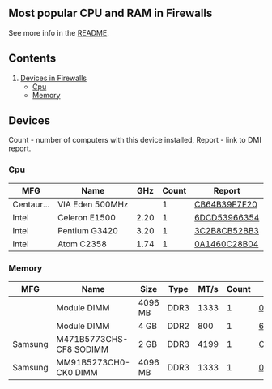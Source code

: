 Most popular CPU and RAM in Firewalls
-------------------------------------

See more info in the [README](https://github.com/linuxhw/DMI).

Contents
--------

1. [ Devices in Firewalls ](#devices)
   * [ Cpu ](#cpu)
   * [ Memory ](#memory)

Devices
-------

Count  - number of computers with this device installed,
Report - link to DMI report.

### Cpu

| MFG        | Name                             | GHz  | Count | Report |
|------------|----------------------------------|------|-------|--------|
| Centaur... | VIA Eden 500MHz                  |      | 1     | [CB64B39F7F20](<Firewall/Barracuda Networks/Barracuda/Barracuda NG Firewall F100b/CB64B39F7F20>) |
| Intel      | Celeron E1500                    | 2.20 | 1     | [6DCD53966354](<Firewall/Sophos/UTM/UTM/6DCD53966354>) |
| Intel      | Pentium G3420                    | 3.20 | 1     | [3C2B8CB52BB3](<Firewall/Sophos/SG/SG/3C2B8CB52BB3>) |
| Intel      | Atom C2358                       | 1.74 | 1     | [0A1460C28B04](<Firewall/Sophos/SG/SG/0A1460C28B04>) |

### Memory

| MFG        | Name                         | Size     | Type | MT/s | Count | Report |
|------------|------------------------------|----------|------|------|-------|--------|
|            | Module DIMM                  | 4096 MB  | DDR3 | 1333 | 1     | [0A1460C28B04](<Firewall/Sophos/SG/SG/0A1460C28B04>) |
|            | Module DIMM                  | 4 GB     | DDR2 | 800  | 1     | [6DCD53966354](<Firewall/Sophos/UTM/UTM/6DCD53966354>) |
| Samsung    | M471B5773CHS-CF8 SODIMM      | 2 GB     | DDR3 | 4199 | 1     | [CB64B39F7F20](<Firewall/Barracuda Networks/Barracuda/Barracuda NG Firewall F100b/CB64B39F7F20>) |
| Samsung    | MM91B5273CH0-CK0 DIMM        | 4096 MB  | DDR3 | 1333 | 1     | [0A1460C28B04](<Firewall/Sophos/SG/SG/0A1460C28B04>) |

